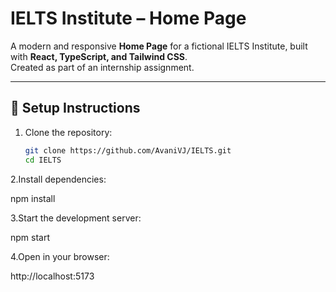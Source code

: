 # IELTS Institute – Home Page

A modern and responsive **Home Page** for a fictional IELTS Institute, built with **React, TypeScript, and Tailwind CSS**.  
Created as part of an internship assignment.

---

## 🚀 Setup Instructions

1. Clone the repository:
   ```bash
   git clone https://github.com/AvaniVJ/IELTS.git
   cd IELTS

2.Install dependencies:

npm install


3.Start the development server:

npm start


4.Open in your browser:

http://localhost:5173
